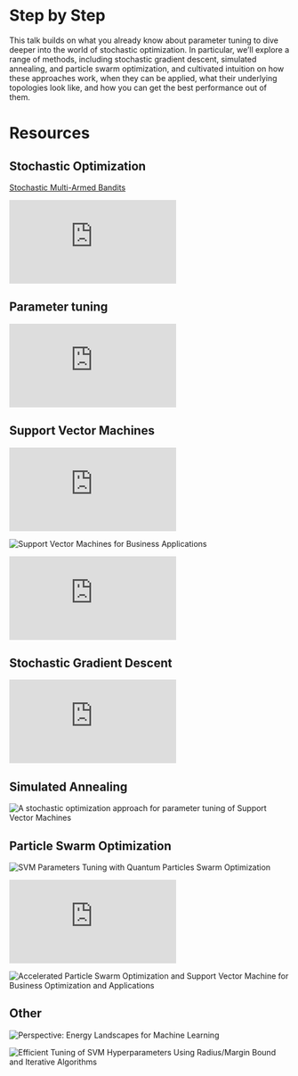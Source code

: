 # Step by Step

This talk builds on what you already know about parameter tuning to dive deeper into the world of stochastic optimization. In particular, we’ll explore a range of methods, including stochastic gradient descent, simulated annealing, and particle swarm optimization, and cultivated intuition on how these approaches work, when they can be applied, what their underlying topologies look like, and how you can get the best performance out of them.

# Resources

## Stochastic Optimization

[Stochastic Multi-Armed Bandits](http://www.shivani-agarwal.net/Teaching/E0370/Aug-2013/Lectures/22.pdf)

![New approaches for solving the
Probabilistic Traveling Salesman Problem](http://iridia.ulb.ac.be/~mdorigo/HomePageDorigo/thesis/dea/BianchiDEA.pdf)

## Parameter tuning

![Sklearn thoughts on tuning](http://scikit-learn.org/stable/modules/grid_search.html)

## Support Vector Machines

![A Practical Guide to Support Vector Classification](http://www.csie.ntu.edu.tw/~cjlin/papers/guide/guide.pdf)

![Support Vector Machines for Business Applications](https://www.researchgate.net/publication/37617731_Support_Vector_Machines_for_Business_Applications)

![Statistical Performance of Support Vector Machines](https://arxiv.org/pdf/0804.0551.pdf)

## Stochastic Gradient Descent 

![Breaking the Curse of Kernelization: Budgeted Stochastic Gradient
Descent for Large-Scale SVM Training](http://www.dabi.temple.edu/budgetedsvm/pdfs/bsgd2012_jmlr.pdf)

## Simulated Annealing

![A stochastic optimization approach for parameter tuning of Support Vector Machines](http://ieeexplore.ieee.org/document/1333843/)

## Particle Swarm Optimization

![SVM Parameters Tuning with Quantum Particles Swarm Optimization](http://ieeexplore.ieee.org/document/4670970/)

![Particle swarm optimization for parameter determination and feature selection of support vector machines](http://romisatriawahono.net/lecture/rm/paper/Lin%20-%20Parameter%20determination%20and%20feature%20selection%20for%20SVM%20by%20PSO%20-%202009.pdf)

![Accelerated Particle Swarm Optimization and Support Vector Machine for Business Optimization and Applications](https://link.springer.com/chapter/10.1007/978-3-642-22185-9_6)

## Other

![Perspective: Energy Landscapes for Machine Learning](https://arxiv.org/abs/1703.07915)

![Efficient Tuning of SVM Hyperparameters Using Radius/Margin Bound and Iterative Algorithms](http://ieeexplore.ieee.org/document/1031955/)
